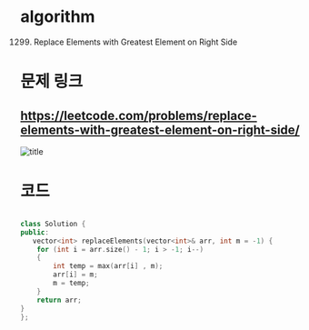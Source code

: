 ﻿# algorithm 
1299. Replace Elements with Greatest Element on Right Side

# 문제 링크  
## https://leetcode.com/problems/replace-elements-with-greatest-element-on-right-side/

![title](https://github.com/jungmin3834/algorithm/blob/master/image/replace-elements-with-greatest-element-on-right-side.png)

# 코드

```cpp

class Solution {
public:
   vector<int> replaceElements(vector<int>& arr, int m = -1) {
	for (int i = arr.size() - 1; i > -1; i--)
	{
		int temp = max(arr[i] , m);
		arr[i] = m;
		m = temp;
	}
	return arr;
}
};

```
